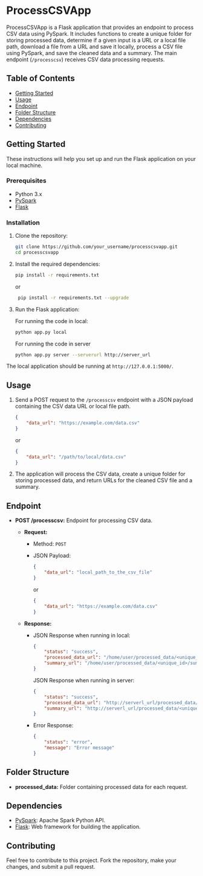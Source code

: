 
# ProcessCSVApp

ProcessCSVApp is a Flask application that provides an endpoint to process CSV data using PySpark. It includes functions to create a unique folder for storing processed data, determine if a given input is a URL or a local file path, download a file from a URL and save it locally, process a CSV file using PySpark, and save the cleaned data and a summary. The main endpoint (`/processcsv`) receives CSV data processing requests.

## Table of Contents

- [Getting Started](#getting-started)
- [Usage](#usage)
- [Endpoint](#endpoint)
- [Folder Structure](#folder-structure)
- [Dependencies](#dependencies)
- [Contributing](#contributing)

## Getting Started

These instructions will help you set up and run the Flask application on your local machine.

### Prerequisites

- Python 3.x
- [PySpark](https://pypi.org/project/pyspark/)
- [Flask](https://pypi.org/project/Flask/)

### Installation

1. Clone the repository:

    ```bash
    git clone https://github.com/your_username/processcsvapp.git
    cd processcsvapp
    ```

2. Install the required dependencies:

    ```bash
    pip install -r requirements.txt
    ```
    or
   
   ```bash
    pip install -r requirements.txt --upgrade
    ```
   

4. Run the Flask application:
	
	For running the code in local:
    ```bash
    python app.py local
    ```
    For running the code in server
     ```bash
    python app.py server --serverurl http://server_url
    ```
   

The local application should be running at `http://127.0.0.1:5000/`.

## Usage

1. Send a POST request to the `/processcsv` endpoint with a JSON payload containing the CSV data URL or local file path.

    ```json
    {
        "data_url": "https://example.com/data.csv"
    }
    ```

    or

    ```json
    {
        "data_url": "/path/to/local/data.csv"
    }
    ```

2. The application will process the CSV data, create a unique folder for storing processed data, and return URLs for the cleaned CSV file and a summary.

## Endpoint

- **POST /processcsv:** Endpoint for processing CSV data.

    - **Request:**
        - Method: `POST`
        - JSON Payload:
        
            ```json
            {
                "data_url": "local_path_to_the_csv_file"
            }
            ```
            or 
            ```json
            {
                "data_url": "https://example.com/data.csv"
            }
            ```

    - **Response:**
        - JSON Response when running in local:
            ```json
            {
                "status": "success",
                "processed_data_url": "/home/user/processed_data/<unique_id>/cleaned_data_data.csv",
                "summary_url": "/home/user/processed_data/<unique_id>/summary_data.json"
            }
            ```
	            
             JSON Response when running in server:
            ```json
            {
                "status": "success",
                "processed_data_url": "http://serverl_url/processed_data/<unique_id>/cleaned_data_data.csv",
                "summary_url": "http://serverl_url/processed_data/<unique_id>/summary_data.json"
            }
            ```
            
        - Error Response:
            ```json
            {
                "status": "error",
                "message": "Error message"
            }
            ```
 
## Folder Structure

- **processed_data:** Folder containing processed data for each request.

## Dependencies

- [PySpark](https://pypi.org/project/pyspark/): Apache Spark Python API.
- [Flask](https://pypi.org/project/Flask/): Web framework for building the application.

## Contributing

Feel free to contribute to this project. Fork the repository, make your changes, and submit a pull request.

